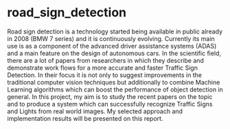 # road_sign_detection
Road sign detection is a technology started being available in public already in 2008 (BMW 7 series) and it is continuously evolving. Currently its main use is as a component of the advanced driver assistance systems (ADAS) and a main feature on the design of autonomous cars. In the scientific field, there are a lot of papers from researchers in which they describe and demonstrate work flows for a more accurate and faster Traffic Sign Detection. In their focus it is not only to suggest improvements in the traditional computer vision techniques but additionally to combine Machine Learning algorithms which can boost the performance of object detection in general. In this project, my aim is to study the recent papers on the topic and to produce a system which can successfully recognize Traffic Signs and Lights from real world images. My selected approach and implementation results will be presented on this report.
